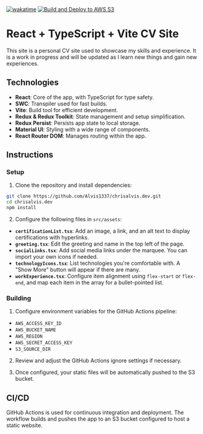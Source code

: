 [![wakatime](https://wakatime.com/badge/github/Alvis1337/chrisalvis.dev.svg)](https://wakatime.com/badge/github/Alvis1337/chrisalvis.dev)
[![Build and Deploy to AWS S3](https://github.com/Alvis1337/chrisalvis.dev/actions/workflows/deploy-s3.yaml/badge.svg)](https://github.com/Alvis1337/chrisalvis.dev/actions/workflows/deploy-s3.yaml)

# React + TypeScript + Vite CV Site

This site is a personal CV site used to showcase my skills and experience. It is a work in progress and will be updated as I learn new things and gain new experiences.

## Technologies

- **React**: Core of the app, with TypeScript for type safety.
- **SWC**: Transpiler used for fast builds.
- **Vite**: Build tool for efficient development.
- **Redux & Redux Toolkit**: State management and setup simplification.
- **Redux Persist**: Persists app state to local storage.
- **Material UI**: Styling with a wide range of components.
- **React Router DOM**: Manages routing within the app.

## Instructions

### Setup

1. Clone the repository and install dependencies:

```bash
git clone https://github.com/Alvis1337/chrisalvis.dev.git
cd chrisalvis.dev
npm install
```

2. Configure the following files in `src/assets`:

- **`certificationList.tsx`**: Add an image, a link, and an alt text to display certifications with hyperlinks.
- **`greeting.tsx`**: Edit the greeting and name in the top left of the page.
- **`socialLinks.tsx`**: Add social media links under the marquee. You can import your own icons if needed.
- **`technologyIcons.tsx`**: List technologies you're comfortable with. A "Show More" button will appear if there are many.
- **`workExperience.tsx`**: Configure item alignment using `flex-start` or `flex-end`, and map each item in the array for a bullet-pointed list.

### Building

1. Configure environment variables for the GitHub Actions pipeline:
- `AWS_ACCESS_KEY_ID`
- `AWS_BUCKET_NAME`
- `AWS_REGION`
- `AWS_SECRET_ACCESS_KEY`
- `S3_SOURCE_DIR`

2. Review and adjust the GitHub Actions ignore settings if necessary.

3. Once configured, your static files will be automatically pushed to the S3 bucket.

## CI/CD

GitHub Actions is used for continuous integration and deployment. The workflow builds and pushes the app to an S3 bucket configured to host a static website.
